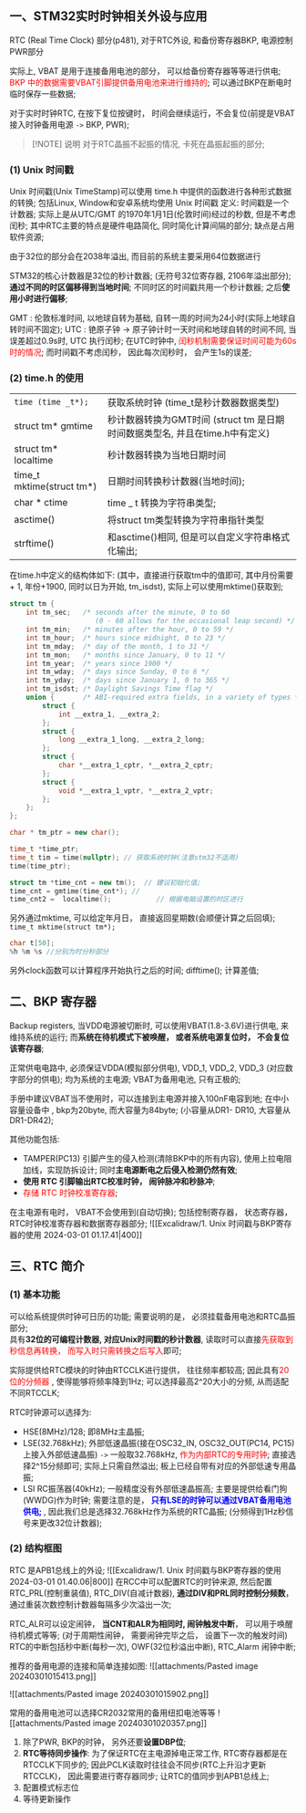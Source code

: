 ## 一、STM32实时时钟相关外设与应用
RTC (Real Time Clock) 部分(p481), 对于RTC外设, 和备份寄存器BKP, 电源控制PWR部分

实际上, VBAT 是用于连接备用电池的部分， 可以给备份寄存器等等进行供电; <mark style="background: transparent; color: red">BKP 中的数据需要VBAT引脚提供备用电池来进行维持的</mark>; 可以通过BKP在断电时临时保存一些数据; 

对于实时时钟RTC, 在按下复位按键时， 时间会继续运行，不会复位(前提是VBAT接入时钟备用电源 `->` BKP, PWR); 

> [!NOTE] 说明
> 对于RTC晶振不起振的情况,  卡死在晶振起振的部分;


### (1) Unix 时间戳
Unix 时间戳(Unix TimeStamp)可以使用 time.h 中提供的函数进行各种形式数据的转换; 包括Linux, Window和安卓系统均使用 Unix 时间戳
定义: 时间戳是一个计数器; 实际上是从UTC/GMT 的1970年1月1日(伦敦时间)经过的秒数, 但是不考虑闰秒; 
其中RTC主要的特点是硬件电路简化, 同时简化计算间隔的部分;  缺点是占用软件资源;

由于32位的部分会在2038年溢出, 而目前的系统主要采用64位数据进行

STM32的核心计数器是32位的秒计数器; (无符号32位寄存器, 2106年溢出部分);  **通过不同的时区偏移得到当地时间**;  不同时区的时间戳共用一个秒计数器; 之后**使用小时进行偏移**; 

GMT : 伦敦标准时间, 以地球自转为基础, 自转一周的时间为24小时(实际上地球自转时间不固定);
UTC : 铯原子钟 -> 原子钟计时一天时间和地球自转的时间不同, 当误差超过0.9s时, UTC 执行闰秒;
在UTC时钟中, <mark style="background: transparent; color: red">闰秒机制需要保证时间可能为60s时的情况</mark>;  而时间戳不考虑闰秒， 因此每次闰秒时， 会产生1s的误差; 

### (2) time.h 的使用

|                           |                                                     |
| ------------------------- | --------------------------------------------------- |
| `time (time _t*);`        | 获取系统时钟 (time_t是秒计数器数据类型)                            |
| struct  tm* gmtime        | 秒计数器转换为GMT时间 (struct  tm 是日期时间数据类型名, 并且在time.h中有定义) |
| struct  tm* localtime     | 秒计数器转换为当地日期时间                                       |
| time_t mktime(struct tm*) | 日期时间转换秒计数器(当地时间);                                   |
| char * ctime              | time _ t 转换为字符串类型;                                  |
| asctime()                 | 将struct tm类型转换为字符串指针类型                              |
| strftime()                | 和asctime()相同, 但是可以自定义字符串格式化输出;                      |

在time.h中定义的结构体如下: (其中，直接进行获取tm中的值即可, 其中月份需要 + 1, 年份+1900, 同时以日为开始, tm_isdst), 实际上可以使用mktime()获取到; 
```cpp
struct tm {
    int tm_sec;   /* seconds after the minute, 0 to 60
                     (0 - 60 allows for the occasional leap second) */
    int tm_min;   /* minutes after the hour, 0 to 59 */
    int tm_hour;  /* hours since midnight, 0 to 23 */
    int tm_mday;  /* day of the month, 1 to 31 */
    int tm_mon;   /* months since January, 0 to 11 */
    int tm_year;  /* years since 1900 */
    int tm_wday;  /* days since Sunday, 0 to 6 */
    int tm_yday;  /* days since January 1, 0 to 365 */
    int tm_isdst; /* Daylight Savings Time flag */
    union {       /* ABI-required extra fields, in a variety of types */
        struct {
            int __extra_1, __extra_2;
        };
        struct {
            long __extra_1_long, __extra_2_long;
        };
        struct {
            char *__extra_1_cptr, *__extra_2_cptr;
        };
        struct {
            void *__extra_1_vptr, *__extra_2_vptr;
        };
    };
};
```

```cpp 
char * tm_ptr = new char();

time_t *time_ptr;
time_t tim = time(nullptr); // 获取系统时钟(注意stm32不适用)
time(time_ptr);

struct tm *time_cnt = new tm();  // 建议初始化值; 
time_cnt = gmtime(time_cnt*); // 
time_cnt2 =  localtime();           // 根据电脑设置的时区进行 
```

另外通过mktime, 可以给定年月日， 直接返回星期数(会顺便计算之后回填); 
`time_t mktime(struct tm*);`

```cpp
char t[50];
%h %m %s //分别为时分秒部分
```

另外clock函数可以计算程序开始执行之后的时间; difftime(); 计算差值;

## 二、BKP 寄存器
Backup registers, 当VDD电源被切断时, 可以使用VBAT(1.8-3.6V)进行供电, 来维持系统的运行; 而**系统在待机模式下被唤醒， 或者系统电源复位时， 不会复位该寄存器**;

正常供电电路中, 必须保证VDDA(模拟部分供电), VDD_1, VDD_2, VDD_3 (对应数字部分的供电); 均为系统的主电源; VBAT为备用电池, 只有正极的; 

手册中建议VBAT当不使用时，可以连接到主电源并接入100nF电容到地; 
在中小容量设备中 , bkp为20byte, 而大容量为84byte; (小容量从DR1- DR10,  大容量从DR1-DR42); 

其他功能包括:
- TAMPER(PC13) 引脚产生的侵入检测(清除BKP中的所有内容), 使用上拉电阻加线，实现防拆设计; 同时**主电源断电之后侵入检测仍然有效**;  
- **使用 RTC 引脚输出RTC校准时钟， 闹钟脉冲和秒脉冲**;
- <mark style="background: transparent; color: red">存储 RTC 时钟校准寄存器</mark>; 

在主电源有电时， VBAT不会使用到(自动切换); 
包括控制寄存器， 状态寄存器，RTC时钟校准寄存器和数据寄存器部分; 
![[Excalidraw/1. Unix 时间戳与BKP寄存器的使用 2024-03-01 01.17.41|400]]

## 三、RTC 简介 
### (1) 基本功能
可以给系统提供时钟可日历的功能; 需要说明的是， 必须挂载备用电池和RTC晶振部分;  
具有**32位的可编程计数器, 对应Unix时间戳的秒计数器**, 读取时可以直接<mark style="background: transparent; color: red">先获取到秒信息再转换， 而写入时只需转换之后写入</mark>即可; 

实际提供给RTC模块的时钟由RTCCLK进行提供， 往往频率都较高; 
因此具有<mark style="background: transparent; color: red">20位的分频器</mark> , 使得能够将频率降到1Hz; 可以选择最高2^20大小的分频, 从而适配不同RTCCLK;

RTC时钟源可以选择为: 
- HSE(8MHz)/128;  即8MHz主晶振;
- LSE(32.768kHz); 外部低速晶振(接在OSC32_IN, OSC32_OUT(PC14, PC15)上接入外部低速晶振) `->` 一般取32.768kHz,  <mark style="background: transparent; color: red">作为内部RTC的专用时钟</mark>;  直接选择2^15分频即可; 实际上只需自然溢出; 板上已经自带有对应的外部低速专用晶振; 
- LSI  RC振荡器(40kHz);  一般精度没有外部低速晶振高; 主要是提供给看门狗(WWDG)作为时钟; 
需要注意的是， <b><mark style="background: transparent; color: blue">只有LSE的时钟可以通过VBAT备用电池供电; </mark></b> , 因此我们总是选择32.768kHz作为系统的RTC晶振; (分频得到1Hz秒信号来更改32位计数器);

### (2) 结构框图 
RTC 是APB1总线上的外设; 
![[Excalidraw/1. Unix 时间戳与BKP寄存器的使用 2024-03-01 01.40.06|800]]
在RCC中可以配置RTC的时钟来源, 然后配置RTC_PRL(控制重装值), RTC_DIV(自减计数器), 
**通过DIV和PRL同时控制分频数**， 通过重装次数控制计数器每隔多少次溢出一次;

RTC_ALR可以设定闹钟， **当CNT和ALR为相同时, 闹钟触发中断**， 可以用于唤醒待机模式等等;  (对于周期性闹钟， 需要闹钟完毕之后， 设置下一次的触发时间)
RTC的中断包括秒中断(每秒一次), OWF(32位秒溢出中断), RTC_Alarm 闹钟中断; 

推荐的备用电源的连接和简单连接如图:
![[attachments/Pasted image 20240301015413.png]]

![[attachments/Pasted image 20240301015902.png]]

常用的备用电池可以选择CR2032常用的备用纽扣电池等等
![[attachments/Pasted image 20240301020357.png]]
1. 除了PWR, BKP的时钟， 另外还要**设置DBP位**;
2. **RTC等待同步操作**: 为了保证RTC在主电源掉电正常工作,  RTC寄存器都是在RTCCLK下同步的; 因此PCLK读取时往往会不同步(RTC上升沿才更新RTCCLK)， 因此需要进行寄存器同步;  让RTC的值同步到APB1总线上; 
3. 配置模式标志位 
4. 等待更新操作 
